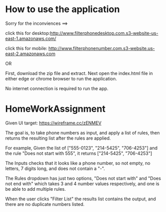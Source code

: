 # How to  use the application

Sorry for the inconviences ==>

click this for desktop:http://www.filterphonedesktop.com.s3-website-us-east-1.amazonaws.com/

click this for mobile: http://www.filterphonenumber.com.s3-website.us-east-2.amazonaws.com

OR

First, download the zip file and extract. Next open the index.html file in either edge or chrome browser to run the application. 

No internet connection is required to run the app.

# HomeWorkAssignment

Given UI target: https://wireframe.cc/zENMEV

The goal is, to take phone numbers as input, and apply a list of rules, then returns the resulting list after the rules are applied.

For example, Given the list of ["555-0123", "214-5425", "706-4253"] and the rule "Does not start with 555", it returns  ["214-5425", "706-4253"]

The Inputs checks that it looks like a phone number, so not empty, no letters, 7 digits long, and does not contain a "-".

The Rules dropdown has just two options, "Does not start with" and "Does not end with" which takes 3 and 4 number values respectively, and one is be able to add multiple rules.

When the user clicks "Filter List" the results list contains the output, and there are no duplicate numbers listed.

